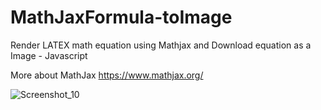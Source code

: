 # MathJaxFormula-toImage
Render LATEX math equation using Mathjax and Download equation as a Image - Javascript

More about MathJax https://www.mathjax.org/

![Screenshot_10](https://user-images.githubusercontent.com/39087646/143844394-eae68e74-d11b-4aa3-97a2-ba4d7ea41e75.png)




